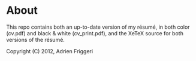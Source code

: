 # About
This repo contains both an up-to-date version of my résumé, in both color (cv.pdf) and black & white (cv_print.pdf), and the XeTeX source for both versions of the résumé.


Copyright (C) 2012, Adrien Friggeri